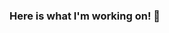 ### Here is what I'm working on! 👋

<!--
**MoEssam/MoEssam** is a ✨ _special_ ✨ repository because its `README.md` (this file) appears on your GitHub profile.

Here are some ideas to get you started:

- 🔭 I’m currently working on AWS
- 🌱 I’m currently learning React.js
- 👯 I’m looking to collaborate on AWS/node.js
- 🤔 I’m looking for help with React.js
- 💬 Ask me about ...
- 📫 How to reach me: ...
- 😄 Pronouns: ...
- ⚡ Fun fact: ...
-->
